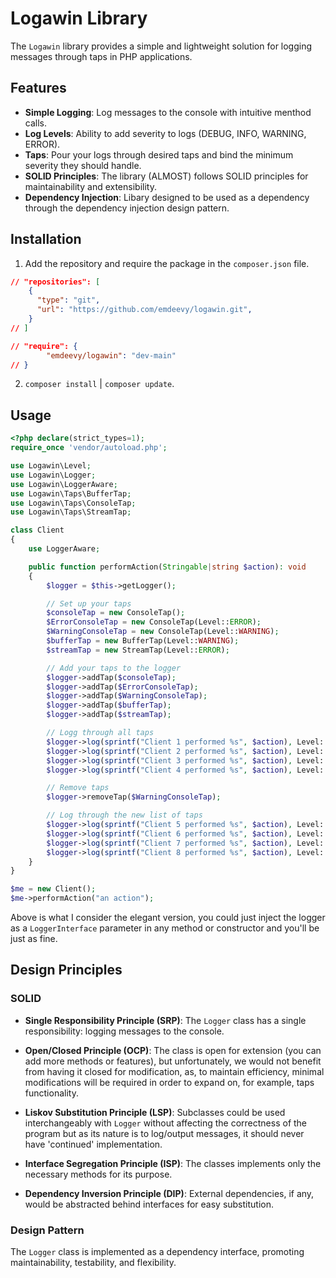 # Logawin Library

The `Logawin` library provides a simple and lightweight solution for logging messages through taps in PHP applications.

## Features

- **Simple Logging**: Log messages to the console with intuitive menthod calls.
- **Log Levels**: Ability to add severity to logs (DEBUG, INFO, WARNING, ERROR).
- **Taps**: Pour your logs through desired taps and bind the minimum severity they should handle.
- **SOLID Principles**: The library (ALMOST) follows SOLID principles for maintainability and extensibility.
- **Dependency Injection**: Libary designed to be used as a dependency through the dependency injection design pattern.

## Installation

1. Add the repository and require the package in the `composer.json` file.

```json
// "repositories": [
    {
      "type": "git",
      "url": "https://github.com/emdeevy/logawin.git",
    }
// ]
```
```json
// "require": {
        "emdeevy/logawin": "dev-main"
// }

```
2. `composer install` | `composer update`.
## Usage

```php
<?php declare(strict_types=1);
require_once 'vendor/autoload.php';

use Logawin\Level;
use Logawin\Logger;
use Logawin\LoggerAware;
use Logawin\Taps\BufferTap;
use Logawin\Taps\ConsoleTap;
use Logawin\Taps\StreamTap;

class Client
{
    use LoggerAware;

    public function performAction(Stringable|string $action): void
    {
        $logger = $this->getLogger();

        // Set up your taps
        $consoleTap = new ConsoleTap();
        $ErrorConsoleTap = new ConsoleTap(Level::ERROR);
        $WarningConsoleTap = new ConsoleTap(Level::WARNING);
        $bufferTap = new BufferTap(Level::WARNING);
        $streamTap = new StreamTap(Level::ERROR);

        // Add your taps to the logger
        $logger->addTap($consoleTap);
        $logger->addTap($ErrorConsoleTap);
        $logger->addTap($WarningConsoleTap);
        $logger->addTap($bufferTap);
        $logger->addTap($streamTap);

        // Logg through all taps
        $logger->log(sprintf("Client 1 performed %s", $action), Level::DEBUG);
        $logger->log(sprintf("Client 2 performed %s", $action), Level::INFO);
        $logger->log(sprintf("Client 3 performed %s", $action), Level::WARNING);
        $logger->log(sprintf("Client 4 performed %s", $action), Level::ERROR);

        // Remove taps
        $logger->removeTap($WarningConsoleTap);

        // Log through the new list of taps
        $logger->log(sprintf("Client 5 performed %s", $action), Level::DEBUG);
        $logger->log(sprintf("Client 6 performed %s", $action), Level::INFO);
        $logger->log(sprintf("Client 7 performed %s", $action), Level::WARNING);
        $logger->log(sprintf("Client 8 performed %s", $action), Level::ERROR);
    }
}

$me = new Client();
$me->performAction("an action");
```

Above is what I consider the elegant version, you could just inject the logger as a `LoggerInterface` parameter in any method or constructor and you'll be just as fine.

## Design Principles

### SOLID

- **Single Responsibility Principle (SRP)**: The `Logger` class has a single responsibility: logging messages to the console.

- **Open/Closed Principle (OCP)**: The class is open for extension (you can add more methods or features), but unfortunately, we would not benefit from having it closed for modification, as, to maintain efficiency, minimal modifications will be required in order to expand on, for example, taps functionality.

- **Liskov Substitution Principle (LSP)**: Subclasses could be used interchangeably with `Logger` without affecting the correctness of the program but as its nature is to log/output messages, it should never have 'continued' implementation.

- **Interface Segregation Principle (ISP)**: The classes implements only the necessary methods for its purpose.

- **Dependency Inversion Principle (DIP)**: External dependencies, if any, would be abstracted behind interfaces for easy substitution.

### Design Pattern

The `Logger` class is implemented as a dependency interface, promoting maintainability, testability, and flexibility.